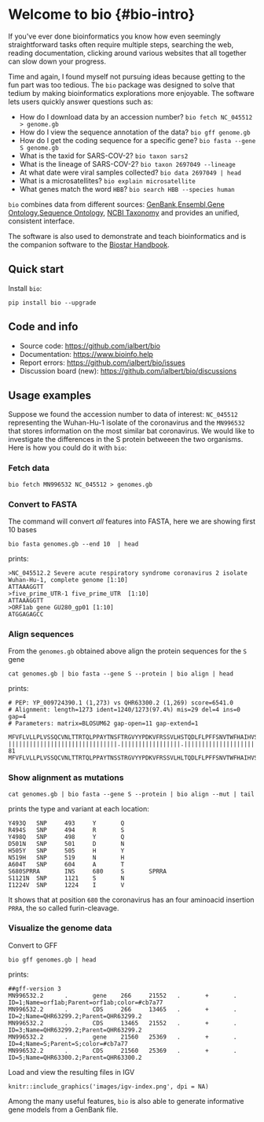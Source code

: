 # Welcome to bio {#bio-intro}

If you've ever done bioinformatics you know how even seemingly straightforward tasks often require multiple steps, searching the web, reading documentation, clicking around various websites that all together can slow down your progress.

Time and again, I found myself not pursuing ideas because getting to the fun part was too tedious. The `bio` package was designed  to solve that tedium by making bioinformatics explorations more enjoyable. The software lets users quickly answer questions such as:
 
- How do I download data by an accession number? `bio fetch NC_045512 > genome.gb`
- How do I view the sequence annotation of the data? `bio gff genome.gb`
- How do I get the coding sequence for a specific gene? `bio fasta --gene S genome.gb`
- What is the taxid for SARS-COV-2?  `bio taxon sars2`
- What is the lineage of SARS-COV-2? `bio taxon 2697049 --lineage`
- At what date were viral samples collected? `bio data 2697049 | head`
- What is a  microsatellites? `bio explain microsatellite`
- What genes match the word `HBB`? `bio search HBB --species human`

`bio` combines data from different sources: [GenBank][genbank],[Ensembl][ensembl],[Gene Ontology][go],[Sequence Ontology][so],
[NCBI Taxonomy][taxonomy] and provides an unified, consistent interface.

The software is also used to demonstrate and teach bioinformatics and is the companion software to the [Biostar Handbook][handbook].
 
[biopython]: https://biopython.org/
[emboss]: http://emboss.sourceforge.net/
[simplesam]: https://github.com/mdshw5/simplesam 
[handbook]: https://www.biostarhandbook.com/
[genbank]: https://www.ncbi.nlm.nih.gov/genbank/
[sra]: https://www.ncbi.nlm.nih.gov/sra
[taxonomy]: https://www.ncbi.nlm.nih.gov/taxonomy
[so]: http://www.sequenceontology.org/
[go]: http://geneontology.org/
[ensembl]: https://www.ensembl.org

[usage]: https://github.com/ialbert/bio/blob/master/test/bio_examples.sh

## Quick start

Install `bio`:

    pip install bio --upgrade

## Code and info

* Source code: https://github.com/ialbert/bio
* Documentation: https://www.bioinfo.help
* Report errors: https://github.com/ialbert/bio/issues
* Discussion board (new): https://github.com/ialbert/bio/discussions

## Usage examples

Suppose we found the accession number to data of interest: `NC_045512` representing the Wuhan-Hu-1 isolate of the coronavirus and
the  `MN996532` that stores information on the most similar bat coronavirus. We would like to investigate the differences in the S protein betweeen the two organisms. Here is how you could do it with `bio`:

### Fetch data

    bio fetch MN996532 NC_045512 > genomes.gb

### Convert to FASTA

The command will convert *all* features into FASTA, here we are showing first 10 bases

    bio fasta genomes.gb --end 10  | head

prints:

    >NC_045512.2 Severe acute respiratory syndrome coronavirus 2 isolate Wuhan-Hu-1, complete genome [1:10]
    ATTAAAGGTT
    >five_prime_UTR-1 five_prime_UTR  [1:10]
    ATTAAAGGTT
    >ORF1ab gene GU280_gp01 [1:10]
    ATGGAGAGCC

### Align sequences

From the `genomes.gb` obtained above align the protein sequences for the `S` gene

	cat genomes.gb | bio fasta --gene S --protein | bio align | head

prints:

	# PEP: YP_009724390.1 (1,273) vs QHR63300.2 (1,269) score=6541.0
	# Alignment: length=1273 ident=1240/1273(97.4%) mis=29 del=4 ins=0 gap=4
	# Parameters: matrix=BLOSUM62 gap-open=11 gap-extend=1

	MFVFLVLLPLVSSQCVNLTTRTQLPPAYTNSFTRGVYYPDKVFRSSVLHSTQDLFLPFFSNVTWFHAIHVSGTNGTKRFDN
	|||||||||||||||||||||||||||||||.|||||||||||||||||.|||||||||||||||||||||||||.||||| 81
	MFVFLVLLPLVSSQCVNLTTRTQLPPAYTNSSTRGVYYPDKVFRSSVLHLTQDLFLPFFSNVTWFHAIHVSGTNGIKRFDN

### Show alignment as mutations

	cat genomes.gb | bio fasta --gene S --protein | bio align --mut | tail

prints the type and variant at each location:
    
    Y493Q   SNP     493     Y       Q
    R494S   SNP     494     R       S
    Y498Q   SNP     498     Y       Q
    D501N   SNP     501     D       N
    H505Y   SNP     505     H       Y
    N519H   SNP     519     N       H
    A604T   SNP     604     A       T
    S680SPRRA       INS     680     S       SPRRA
    S1121N  SNP     1121    S       N
    I1224V  SNP     1224    I       V

It shows that at position `680` the coronavirus has an four aminoacid insertion `PRRA`, the so called furin-cleavage.

### Visualize the genome data

Convert to GFF

    bio gff genomes.gb | head

prints:

    ##gff-version 3
    MN996532.2      .       gene    266     21552   .       +       .       ID=1;Name=orf1ab;Parent=orf1ab;color=#cb7a77
    MN996532.2      .       CDS     266     13465   .       +       .       ID=2;Name=QHR63299.2;Parent=QHR63299.2
    MN996532.2      .       CDS     13465   21552   .       +       .       ID=3;Name=QHR63299.2;Parent=QHR63299.2
    MN996532.2      .       gene    21560   25369   .       +       .       ID=4;Name=S;Parent=S;color=#cb7a77
    MN996532.2      .       CDS     21560   25369   .       +       .       ID=5;Name=QHR63300.2;Parent=QHR63300.2
Load and view the resulting files in IGV

```{r fig.align='center', echo=FALSE}
knitr::include_graphics('images/igv-index.png', dpi = NA)
```

Among the many useful features, `bio` is also able to generate informative gene models from a  GenBank file.

